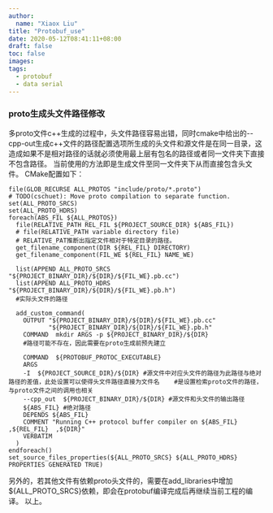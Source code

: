 ```yaml
---
author:
  name: "Xiaox Liu"
title: "Protobuf_use"
date: 2020-05-12T08:41:11+08:00
draft: false
toc: false
images:
tags:
  - protobuf
  - data serial
---
```


### proto生成头文件路径修改
多proto文件c++生成的过程中，头文件路径容易出错，同时cmake中给出的--cpp-out生成c++文件的路径配置选项所生成的头文件和源文件是在同一目录，这造成如果不是相对路径的话就必须使用最上层有包名的路径或者同一文件夹下直接不包含路径。
当前使用的方法即是生成文件至同一文件夹下从而直接包含头文件。
CMake配置如下：
```
file(GLOB_RECURSE ALL_PROTOS "include/proto/*.proto")
# TODO(cschuet): Move proto compilation to separate function.
set(ALL_PROTO_SRCS)
set(ALL_PROTO_HDRS)
foreach(ABS_FIL ${ALL_PROTOS})
  file(RELATIVE_PATH REL_FIL ${PROJECT_SOURCE_DIR} ${ABS_FIL})
  # file(RELATIVE_PATH variable directory file)
  # RELATIVE_PAT推断出指定文件相对于特定目录的路径。
  get_filename_component(DIR ${REL_FIL} DIRECTORY)
  get_filename_component(FIL_WE ${REL_FIL} NAME_WE)

  list(APPEND ALL_PROTO_SRCS "${PROJECT_BINARY_DIR}/${DIR}/${FIL_WE}.pb.cc")
  list(APPEND ALL_PROTO_HDRS "${PROJECT_BINARY_DIR}/${DIR}/${FIL_WE}.pb.h")
  #实际头文件的路径

  add_custom_command(
    OUTPUT "${PROJECT_BINARY_DIR}/${DIR}/${FIL_WE}.pb.cc"
           "${PROJECT_BINARY_DIR}/${DIR}/${FIL_WE}.pb.h"
    COMMAND  mkdir ARGS -p ${PROJECT_BINARY_DIR}/${DIR}
    #路径可能不存在，因此需要在proto生成前预先建立

    COMMAND  ${PROTOBUF_PROTOC_EXECUTABLE}
    ARGS 
    -I  ${PROJECT_SOURCE_DIR}/${DIR} #源文件中对应头文件的路径为此路径与绝对路径的差值，此处设置可以使得头文件路径直接为文件名    #是设置检索proto文件的路径，与proto文件之间的调用也相关
    --cpp_out  ${PROJECT_BINARY_DIR}/${DIR} #源文件和头文件的输出路径
    ${ABS_FIL} #绝对路径
    DEPENDS ${ABS_FIL}
    COMMENT "Running C++ protocol buffer compiler on ${ABS_FIL} ,${REL_FIL}  ,${DIR}"
    VERBATIM
  )
endforeach()
set_source_files_properties(${ALL_PROTO_SRCS} ${ALL_PROTO_HDRS} PROPERTIES GENERATED TRUE)
```
另外的，若其他文件有依赖proto头文件的，需要在add_libraries中增加${ALL_PROTO_SRCS}依赖，即会在protobuf编译完成后再继续当前工程的编译。
以上。


